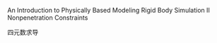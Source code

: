 An Introduction to Physically Based Modeling Rigid Body Simulation II Nonpenetration Constraints  

四元数求导

